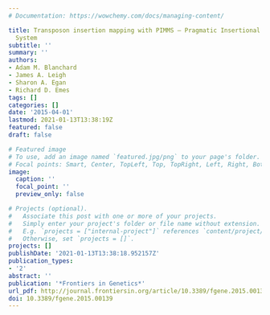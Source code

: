 ```yaml
---
# Documentation: https://wowchemy.com/docs/managing-content/

title: Transposon insertion mapping with PIMMS – Pragmatic Insertional Mutation Mapping
  System
subtitle: ''
summary: ''
authors:
- Adam M. Blanchard
- James A. Leigh
- Sharon A. Egan
- Richard D. Emes
tags: []
categories: []
date: '2015-04-01'
lastmod: 2021-01-13T13:38:19Z
featured: false
draft: false

# Featured image
# To use, add an image named `featured.jpg/png` to your page's folder.
# Focal points: Smart, Center, TopLeft, Top, TopRight, Left, Right, BottomLeft, Bottom, BottomRight.
image:
  caption: ''
  focal_point: ''
  preview_only: false

# Projects (optional).
#   Associate this post with one or more of your projects.
#   Simply enter your project's folder or file name without extension.
#   E.g. `projects = ["internal-project"]` references `content/project/deep-learning/index.md`.
#   Otherwise, set `projects = []`.
projects: []
publishDate: '2021-01-13T13:38:18.952157Z'
publication_types:
- '2'
abstract: ''
publication: '*Frontiers in Genetics*'
url_pdf: http://journal.frontiersin.org/article/10.3389/fgene.2015.00139/abstract
doi: 10.3389/fgene.2015.00139
---
```

